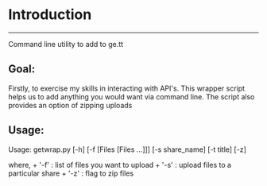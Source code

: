 # Introduction
--------------
Command line utility to add to ge.tt

Goal:
------
Firstly, to exercise my skills in interacting with API's. This wrapper script
helps us to add anything you would want via command line. The script also provides an option of zipping uploads

Usage:
------
Usage: getwrap.py [-h] [-f [Files [Files ...]]] [-s share\_name] [-t title] [-z]

where,
	+ '-f' : list of files you want to upload
	+ '-s' : upload files to a particular share
	+ '-z' : flag to zip files
